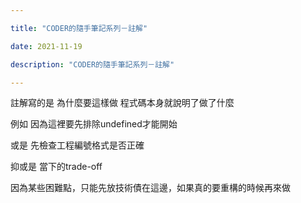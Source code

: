 ```yaml
---

title: "CODER的隨手筆記系列－註解"

date: 2021-11-19

description: "CODER的隨手筆記系列－註解"

---
```




註解寫的是 為什麼要這樣做 程式碼本身就說明了做了什麼



例如 因為這裡要先排除undefined才能開始



或是 先檢查工程編號格式是否正確



抑或是 當下的trade-off



因為某些困難點，只能先放技術債在這邊，如果真的要重構的時候再來做



